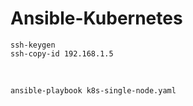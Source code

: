 # Ansible-Kubernetes

```
ssh-keygen
ssh-copy-id 192.168.1.5
```

<br>

```
ansible-playbook k8s-single-node.yaml
```